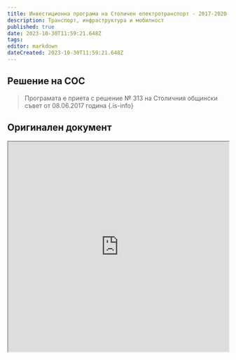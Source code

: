 ```yaml
---
title: Инвестиционна програма на Столичен електротранспорт - 2017-2020
description: Транспорт, инфраструктура и мобилност
published: true
date: 2023-10-30T11:59:21.648Z
tags: 
editor: markdown
dateCreated: 2023-10-30T11:59:21.648Z
---
```


## Решение на СОС
> Програмата е приета с решение № 313 на Столичния общински съвет от 08.06.2017 година
{.is-info}


## Оригинален документ
<iframe src="https://drive.google.com/file/d/1G6jOzy0qb_-z6ZukFZ7yl4iZ0jg_d9xK/preview" width="100%" height="480"></iframe>

